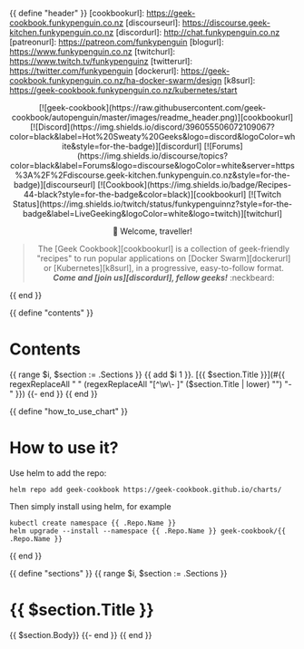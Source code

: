 {{ define "header" }}
[cookbookurl]: https://geek-cookbook.funkypenguin.co.nz
[discourseurl]: https://discourse.geek-kitchen.funkypenguin.co.nz
[discordurl]: http://chat.funkypenguin.co.nz
[patreonurl]: https://patreon.com/funkypenguin
[blogurl]: https://www.funkypenguin.co.nz
[twitchurl]: https://www.twitch.tv/funkypenguinz
[twitterurl]: https://twitter.com/funkypenguin
[dockerurl]: https://geek-cookbook.funkypenguin.co.nz/ha-docker-swarm/design
[k8surl]: https://geek-cookbook.funkypenguin.co.nz/kubernetes/start
<div align="center">
[![geek-cookbook](https://raw.githubusercontent.com/geek-cookbook/autopenguin/master/images/readme_header.png)][cookbookurl]
[![Discord](https://img.shields.io/discord/396055506072109067?color=black&label=Hot%20Sweaty%20Geeks&logo=discord&logoColor=white&style=for-the-badge)][discordurl]
[![Forums](https://img.shields.io/discourse/topics?color=black&label=Forums&logo=discourse&logoColor=white&server=https%3A%2F%2Fdiscourse.geek-kitchen.funkypenguin.co.nz&style=for-the-badge)][discourseurl]
[![Cookbook](https://img.shields.io/badge/Recipes-44-black?style=for-the-badge&color=black)][cookbookurl]
[![Twitch Status](https://img.shields.io/twitch/status/funkypenguinnz?style=for-the-badge&label=LiveGeeking&logoColor=white&logo=twitch)][twitchurl]

:wave: Welcome, traveller!
> The [Geek Cookbook][cookbookurl] is a collection of geek-friendly "recipes" to run popular applications on [Docker Swarm][dockerurl] or [Kubernetes][k8surl], in a progressive, easy-to-follow format.  ***Come and [join us][discordurl], fellow geeks!*** :neckbeard:
</div>
{{ end }}

{{ define "contents" }} 
# Contents
{{ range $i, $section := .Sections }}
{{ add $i 1 }}. [{{ $section.Title }}](#{{ regexReplaceAll " " (regexReplaceAll "[^\\w\\- ]" ($section.Title | lower) "") "-" }})
{{- end }}
{{ end }}

{{ define "how_to_use_chart" }} 
# How to use it?

Use helm to add the repo:

```
helm repo add geek-cookbook https://geek-cookbook.github.io/charts/
```

Then simply install using helm, for example

```
kubectl create namespace {{ .Repo.Name }}
helm upgrade --install --namespace {{ .Repo.Name }} geek-cookbook/{{ .Repo.Name }}
```

{{ end }}

{{ define "sections" }}
{{ range $i, $section := .Sections }}
# {{ $section.Title }}

{{ $section.Body}}
{{- end }}
{{ end }}
